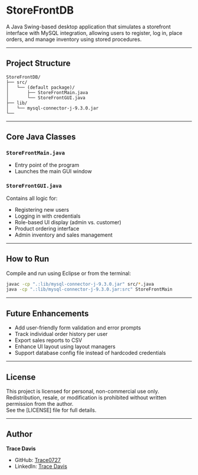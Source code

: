 # StoreFrontDB

A Java Swing-based desktop application that simulates a storefront interface with MySQL integration, allowing users to register, log in, place orders, and manage inventory using stored procedures.

---

## Project Structure

```
StoreFrontDB/
├── src/
│   └── (default package)/
│       ├── StoreFrontMain.java
│       └── StoreFrontGUI.java
├── lib/
│   └── mysql-connector-j-9.3.0.jar
└──
```

---

## Core Java Classes

### `StoreFrontMain.java`
- Entry point of the program
- Launches the main GUI window

### `StoreFrontGUI.java`
Contains all logic for:
- Registering new users
- Logging in with credentials
- Role-based UI display (admin vs. customer)
- Product ordering interface
- Admin inventory and sales management

---

## How to Run

Compile and run using Eclipse or from the terminal:

```bash
javac -cp ".:lib/mysql-connector-j-9.3.0.jar" src/*.java
java -cp ".:lib/mysql-connector-j-9.3.0.jar:src" StoreFrontMain
```

---

## Future Enhancements
- Add user-friendly form validation and error prompts
- Track individual order history per user
- Export sales reports to CSV
- Enhance UI layout using layout managers
- Support database config file instead of hardcoded credentials

---

## License
This project is licensed for personal, non-commercial use only. Redistribution, resale, or modification is prohibited without written permission from the author.  
See the [LICENSE] file for full details.

---

## Author  
**Trace Davis**  
- GitHub: [Trace0727](https://github.com/Trace0727)  
- LinkedIn: [Trace Davis](https://www.linkedin.com/in/trace-d-926380138/)
